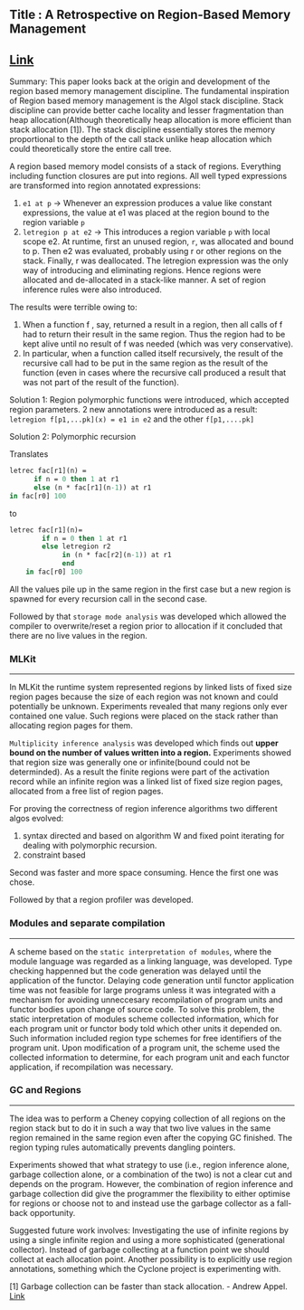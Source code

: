 ## Title : A Retrospective on Region-Based Memory Management

## [Link](http://citeseerx.ist.psu.edu/viewdoc/download;jsessionid=92F4C364284417DD25BF96CEABB69D18?doi=10.1.1.64.160&rep=rep1&type=pdf)

Summary: This paper looks back at the origin and development of the region based memory management discipline. The fundamental inspiration of Region based memory management is the Algol stack discipline. Stack discipline can provide better cache locality and lesser fragmentation than heap allocation(Although theoretically heap allocation is more efficient than stack allocation [1]). The stack discipline essentially stores the memory proportional to the depth of the call stack unlike heap allocation which could theoretically store the entire call tree.

A region based memory model consists of a stack of regions. Everything including function closures are put into regions. All well typed expressions are transformed into region annotated expressions:
1. `e1 at p` -> Whenever an expression produces a value like constant expressions, the value at e1 was placed at the region bound to the region variable `p`
2. `letregion p at e2` -> This introduces a region variable `p` with local scope e2. At runtime, first an unused region, `r`, was allocated and bound to p. Then e2 was evaluated, probably using r or other regions on the stack. Finally, r was deallocated. The letregion expression was the only way of introducing and eliminating regions. Hence regions were allocated and de-allocated in a stack-like manner. A set of region inference rules were also introduced.


The results were terrible owing to:
1. When a function f , say, returned a result in a region, then all calls of f had to return their result in the same region. Thus the region had to be kept alive until no result of f was needed (which was very conservative).
2. In particular, when a function called itself recursively, the result of the recursive call had to be put in the same region as the result of the function (even in cases where the recursive call produced a result that was not part of the result of the function).

Solution 1: Region polymorphic functions were introduced, which accepted region parameters. 2 new annotations were introduced as a result: `letregion f[p1,...pk](x) = e1 in e2` and the other `f[p1,....pk]`


Solution 2: Polymorphic recursion

Translates

```SML
letrec fac[r1](n) =
      if n = 0 then 1 at r1
      else (n * fac[r1](n-1)) at r1
in fac[r0] 100
```

to

```SML
letrec fac[r1](n)=
        if n = 0 then 1 at r1
        else letregion r2
             in (n * fac[r2](n-1)) at r1
             end
    in fac[r0] 100
```

All the values pile up in the same region in the first case but a new region is spawned for every recursion call in the second case.

Followed by that `storage mode analysis` was developed which allowed the compiler to overwrite/reset a region prior to allocation if it concluded that there are no live values in the region.


### MLKit
---------
In MLKit the runtime system represented regions by linked lists of fixed size region pages because the size of each region was not known and could potentially be unknown. Experiments revealed that many regions only ever contained one value. Such regions were placed on the stack rather than allocating region pages for them.

`Multiplicity inference analysis` was developed which finds out **upper bound on the number of values written into a region.** Experiments showed that region size was generally one or infinite(bound could not be determinded). As a result the finite regions were part of the activation record while an infinite region was a linked list of fixed size region pages, allocated from a free list of region pages.


For proving the correctness of region inference algorithms two different algos evolved:

1. syntax directed and based on algorithm W and fixed point iterating for dealing with polymorphic recursion.
2. constraint based

Second was faster and more space consuming. Hence the first one was chose.


Followed by that a region profiler was developed.


### Modules and separate compilation
------------------------------------

A scheme based on the `static interpretation of modules`, where the module language was regarded as a linking language, was developed. Type checking happenned but the code generation was delayed until the application of the functor. Delaying code generation until functor application time was not feasible for large programs unless it was integrated with a mechanism for avoiding unneccesary recompilation of program units and functor bodies upon change of source code. To solve this problem, the static interpretation of modules scheme collected information, which for each program unit or functor body told which other units it depended on. Such information included region type schemes for free identifiers of the program unit. Upon modification of a program unit, the scheme used the collected information to determine, for each program unit and each
functor application, if recompilation was necessary.

### GC and Regions
------------------

The idea was to perform a Cheney copying collection of all regions on the region stack but to do it in such a way that two live values in the same region remained in the same region even after the copying GC finished. The region typing rules automatically prevents dangling pointers.

Experiments showed that what strategy to use (i.e., region inference alone, garbage collection alone, or a combination of the two) is not a clear cut and depends on the program. However, the combination of region inference and garbage collection did give the programmer the flexibility to either optimise for regions or choose not to and instead use the garbage collector as a fall-back opportunity.


Suggested future work involves: Investigating the use of infinite regions by using a single infinite region and using a more sophisticated (generational collector). Instead of garbage collecting at a function point we should collect at each allocation point. Another possibility is to explicitly use region annotations, something which the Cyclone project is experimenting with.




 
[1] Garbage collection can be faster than stack allocation. - Andrew Appel. [Link](ftp://ftp.cs.princeton.edu/reports/1986/045.pdf)

